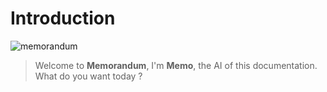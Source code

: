 # Introduction

![memorandum](/logo.png)

> Welcome to **Memorandum**, I'm **Memo**, the AI of this documentation.  
> What do you want today ?

<translation />
